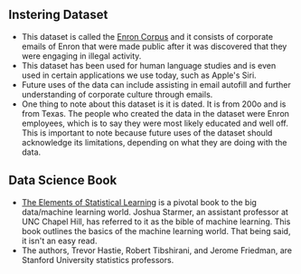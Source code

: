 ## Instering Dataset

* This dataset is called the [Enron Corpus](https://www.cs.cmu.edu/~./enron/) and it consists of corporate emails of Enron that were made public after it was discovered that they were engaging in illegal activity. 
* This dataset has been used for human language studies and is even used in certain applications we use today, such as Apple's Siri.
* Future uses of the data can include assisting in email autofill and further understanding of corporate culture through emails.  
* One thing to note about this dataset is it is dated. It is from 200o and is from Texas. The people who created the data in the dataset were Enron employees, which is to say they were most likely educated and well off. This is important to note because future uses of the dataset should acknowledge its limitations, depending on what they are doing with the data. 

## Data Science Book

* [The Elements of Statistical Learning](https://web.stanford.edu/~hastie/ElemStatLearn//) is a pivotal book to the big data/machine learning world. Joshua Starmer, an assistant professor at UNC Chapel Hill, has referred to it as the bible of machine learning. This book outlines the basics of the machine learning world. That being said, it isn't an easy read. 
* The authors, Trevor Hastie, Robert Tibshirani, and Jerome Friedman, are Stanford University statistics professors.
